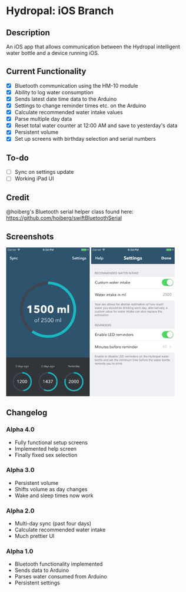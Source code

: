 # Hydropal: iOS Branch

## Description
An iOS app that allows communication between the Hydropal intelligent water bottle and a device running iOS.

## Current Functionality
- [x] Bluetooth communication using the HM-10 module
- [x] Ability to log water consumption
- [x] Sends latest date time data to the Arduino
- [x] Settings to change reminder times etc. on the Arduino
- [x] Calculate recommended water intake values
- [x] Parse multiple day data
- [x] Reset total water counter at 12:00 AM and save to yesterday's data
- [x] Persistent volume
- [x] Set up screens with birthday selection and serial numbers

## To-do
- [ ] Sync on settings update
- [ ] Working iPad UI

## Credit
@hoiberg's Bluetooth serial helper class found here: https://github.com/hoiberg/swiftBluetoothSerial

## Screenshots
<img src="https://raw.githubusercontent.com/Hydropal/Hydropal-iOS/master/img/dashboard.png" width="45%"></img> <img src="https://raw.githubusercontent.com/Hydropal/Hydropal-iOS/master/img/settings.png" width="45%"></img> 

## Changelog
### Alpha 4.0
- Fully functional setup screens
- Implemented help screen
- Finally fixed sex selection

### Alpha 3.0
- Persistent volume
- Shifts volume as day changes
- Wake and sleep times now work

### Alpha 2.0
- Multi-day sync (past four days)
- Calculate recommended water intake
- Much prettier UI

### Alpha 1.0
- Bluetooth functionality implemented
- Sends data to Arduino
- Parses water consumed from Arduino
- Persistent settings
